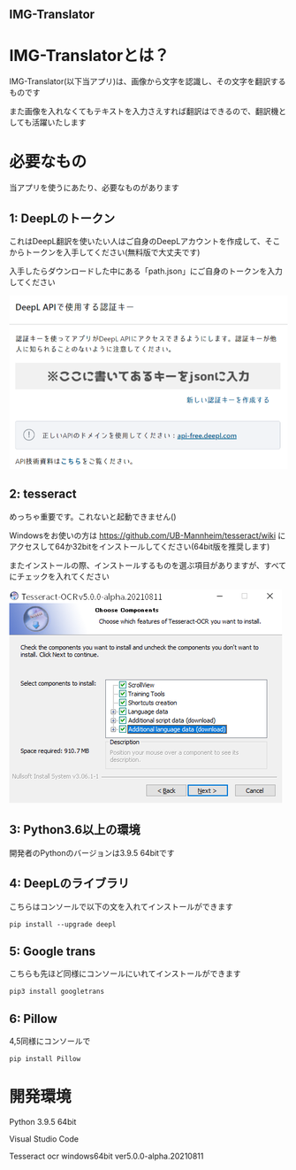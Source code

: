 ## IMG-Translator

# IMG-Translatorとは？
IMG-Translator(以下当アプリ)は、画像から文字を認識し、その文字を翻訳するものです

また画像を入れなくてもテキストを入力さえすれば翻訳はできるので、翻訳機としても活躍いたします

# 必要なもの
当アプリを使うにあたり、必要なものがあります

## 1: DeepLのトークン

これはDeepL翻訳を使いたい人はご自身のDeepLアカウントを作成して、そこからトークンを入手してください(無料版で大丈夫です)

入手したらダウンロードした中にある「path.json」にご自身のトークンを入力してください

<img src="https://github.com/YucriNatsure/IMG-Translator/blob/main/Images/Deepl%20token.png">

## 2: tesseract 

めっちゃ重要です。これないと起動できません()

Windowsをお使いの方は https://github.com/UB-Mannheim/tesseract/wiki にアクセスして64か32bitをインストールしてください(64bit版を推奨します)

またインストールの際、インストールするものを選ぶ項目がありますが、すべてにチェックを入れてください

<img src="https://github.com/YucriNatsure/IMG-Translator/blob/main/Images/Tesseract.png">

## 3: Python3.6以上の環境

開発者のPythonのバージョンは3.9.5 64bitです

## 4: DeepLのライブラリ

こちらはコンソールで以下の文を入れてインストールができます
```
pip install --upgrade deepl
```

## 5: Google trans

こちらも先ほど同様にコンソールにいれてインストールができます
```
pip3 install googletrans
```

## 6: Pillow

4,5同様にコンソールで
```
pip install Pillow
```

# 開発環境

Python 3.9.5 64bit

Visual Studio Code 

Tesseract ocr windows64bit ver5.0.0-alpha.20210811

